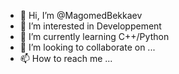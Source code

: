 - 👋 Hi, I’m @MagomedBekkaev
- 👀 I’m interested in Developpement 
- 🌱 I’m currently learning C++/Python
- 💞️ I’m looking to collaborate on ...
- 📫 How to reach me ...

<!---
MagomedBekkaev/MagomedBekkaev is a ✨ special ✨ repository because its `README.md` (this file) appears on your GitHub profile.
You can click the Preview link to take a look at your changes.
--->
